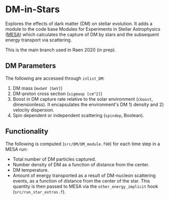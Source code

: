 # DM-in-Stars #

Explores the effects of dark matter (DM) on stellar evolution. It adds a module to the code base Modules for Experiments in Stellar Astrophysics ([MESA](http://mesa.sourceforge.net)) which calculates the capture of DM by stars and the subsequent energy transport via scattering.

This is the main branch used in Raen 2020 (in prep).


## DM Parameters ##
The following are accessed through `inlist_DM`:

1.  DM mass (`mxGeV [GeV]`)
2.  DM-proton cross section (`sigmaxp [cm^2]`)
3.  Boost in DM capture rate relative to the solar environment (`cboost`, dimensionless). It encapsulates the environment's DM 1) density and 2) velocity dispersion.
4.  Spin dependent or independent scattering (`spindep`, Boolean).


## Functionality ##
The following is computed (`src/DM/DM_module.f90`) for each time step in a MESA run:
- Total number of DM particles captured.
- Number density of DM as a function of distance from the center.
- DM temperature.
- Amount of energy transported as a result of DM-nucleon scattering events, as a function of distance from the center of the star. This quantity is then passed to MESA via the `other_energy_implicit` hook (`src/run_star_extras.f`).
